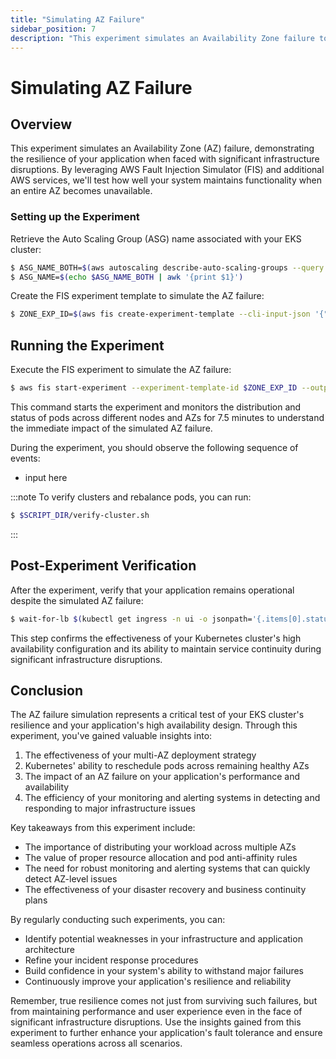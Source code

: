 ```yaml
---
title: "Simulating AZ Failure"
sidebar_position: 7
description: "This experiment simulates an Availability Zone failure to test the resilience of your Kubernetes environment hosted on AWS EKS."
---
```


# Simulating AZ Failure

## Overview

This experiment simulates an Availability Zone (AZ) failure, demonstrating the resilience of your application when faced with significant infrastructure disruptions. By leveraging AWS Fault Injection Simulator (FIS) and additional AWS services, we'll test how well your system maintains functionality when an entire AZ becomes unavailable.

### Setting up the Experiment

Retrieve the Auto Scaling Group (ASG) name associated with your EKS cluster:

```bash
$ ASG_NAME_BOTH=$(aws autoscaling describe-auto-scaling-groups --query "AutoScalingGroups[? Tags[? (Key=='eks:cluster-name') && Value=='eks-workshop']]".AutoScalingGroupName --output text)
$ ASG_NAME=$(echo $ASG_NAME_BOTH | awk '{print $1}')
```

Create the FIS experiment template to simulate the AZ failure:

```bash
$ ZONE_EXP_ID=$(aws fis create-experiment-template --cli-input-json '{"description":"publicdocument-azfailure","targets":{},"actions":{"azfailure":{"actionId":"aws:ssm:start-automation-execution","parameters":{"documentArn":"arn:aws:ssm:us-west-2::document/AWSResilienceHub-SimulateAzOutageInAsgTest_2020-07-23","documentParameters":"{\"AutoScalingGroupName\":\"'$ASG_NAME'\",\"CanaryAlarmName\":\"eks-workshop-canary-alarm\",\"AutomationAssumeRole\":\"'$FIS_ROLE_ARN'\",\"IsRollback\":\"false\",\"TestDurationInMinutes\":\"2\"}","maxDuration":"PT6M"}}},"stopConditions":[{"source":"none"}],"roleArn":"'$FIS_ROLE_ARN'","tags":{"ExperimentSuffix":"'$RANDOM_SUFFIX'"}}' --output json | jq -r '.experimentTemplate.id')
```

## Running the Experiment

Execute the FIS experiment to simulate the AZ failure:

```bash
$ aws fis start-experiment --experiment-template-id $ZONE_EXP_ID --output json && SECONDS=0; while [ $SECONDS -lt 450 ]; do clear; $SCRIPT_DIR/get-pods-by-az.sh; sleep 1; done
```

This command starts the experiment and monitors the distribution and status of pods across different nodes and AZs for 7.5 minutes to understand the immediate impact of the simulated AZ failure.

During the experiment, you should observe the following sequence of events:

- input here

:::note
To verify clusters and rebalance pods, you can run:

```bash
$ $SCRIPT_DIR/verify-cluster.sh
```

:::

## Post-Experiment Verification

After the experiment, verify that your application remains operational despite the simulated AZ failure:

```bash
$ wait-for-lb $(kubectl get ingress -n ui -o jsonpath='{.items[0].status.loadBalancer.ingress[0].hostname}')
```

This step confirms the effectiveness of your Kubernetes cluster's high availability configuration and its ability to maintain service continuity during significant infrastructure disruptions.

## Conclusion

The AZ failure simulation represents a critical test of your EKS cluster's resilience and your application's high availability design. Through this experiment, you've gained valuable insights into:

1. The effectiveness of your multi-AZ deployment strategy
2. Kubernetes' ability to reschedule pods across remaining healthy AZs
3. The impact of an AZ failure on your application's performance and availability
4. The efficiency of your monitoring and alerting systems in detecting and responding to major infrastructure issues

Key takeaways from this experiment include:

- The importance of distributing your workload across multiple AZs
- The value of proper resource allocation and pod anti-affinity rules
- The need for robust monitoring and alerting systems that can quickly detect AZ-level issues
- The effectiveness of your disaster recovery and business continuity plans

By regularly conducting such experiments, you can:

- Identify potential weaknesses in your infrastructure and application architecture
- Refine your incident response procedures
- Build confidence in your system's ability to withstand major failures
- Continuously improve your application's resilience and reliability

Remember, true resilience comes not just from surviving such failures, but from maintaining performance and user experience even in the face of significant infrastructure disruptions. Use the insights gained from this experiment to further enhance your application's fault tolerance and ensure seamless operations across all scenarios.
